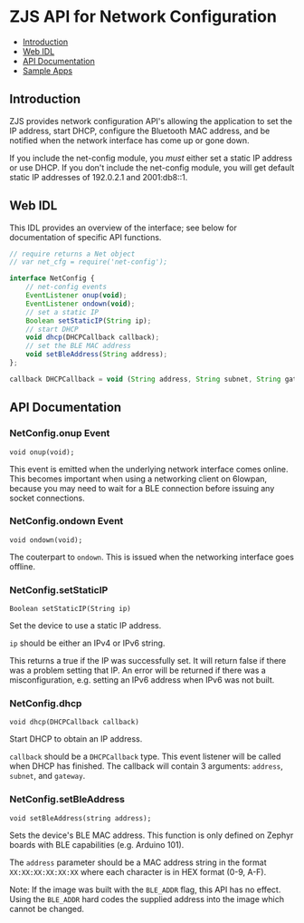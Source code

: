 ZJS API for Network Configuration
==================

* [Introduction](#introduction)
* [Web IDL](#web-idl)
* [API Documentation](#api-documentation)
* [Sample Apps](#sample-apps)

Introduction
------------
ZJS provides network configuration API's allowing the application to set the
IP address, start DHCP, configure the Bluetooth MAC address, and be notified
when the network interface has come up or gone down.

If you include the net-config module, you *must* either set a static IP address
or use DHCP. If you don't include the net-config module, you will get default
static IP addresses of 192.0.2.1 and 2001:db8::1.

Web IDL
-------
This IDL provides an overview of the interface; see below for documentation of
specific API functions.

```javascript
// require returns a Net object
// var net_cfg = require('net-config');

interface NetConfig {
    // net-config events
    EventListener onup(void);
    EventListener ondown(void);
    // set a static IP
    Boolean setStaticIP(String ip);
    // start DHCP
    void dhcp(DHCPCallback callback);
    // set the BLE MAC address
    void setBleAddress(String address);
};

callback DHCPCallback = void (String address, String subnet, String gateway);
```

API Documentation
-----------------
### NetConfig.onup Event
`void onup(void);`

This event is emitted when the underlying network interface comes online. This
becomes important when using a networking client on 6lowpan, because you may
need to wait for a BLE connection before issuing any socket connections.

### NetConfig.ondown Event
`void ondown(void);`

The couterpart to `ondown`. This is issued when the networking interface goes
offline.

### NetConfig.setStaticIP
`Boolean setStaticIP(String ip)`

Set the device to use a static IP address.

`ip` should be either an IPv4 or IPv6 string.

This returns a true if the IP was successfully set. It will return false if
there was a problem setting that IP. An error will be returned if there was
a misconfiguration, e.g. setting an IPv6 address when IPv6 was not built.

### NetConfig.dhcp
`void dhcp(DHCPCallback callback)`

Start DHCP to obtain an IP address.

`callback` should be a `DHCPCallback` type. This event listener will be called
when DHCP has finished. The callback will contain 3 arguments: `address`,
`subnet`, and `gateway`.

### NetConfig.setBleAddress
`void setBleAddress(string address);`

Sets the device's BLE MAC address. This function is only defined on
Zephyr boards with BLE capabilities (e.g. Arduino 101).

The `address` parameter should be a MAC address string in the format
`XX:XX:XX:XX:XX:XX` where each character is in HEX format (0-9, A-F).

Note: If the image was built with the `BLE_ADDR` flag, this API has
no effect. Using the `BLE_ADDR` hard codes the supplied address into
the image which cannot be changed.
